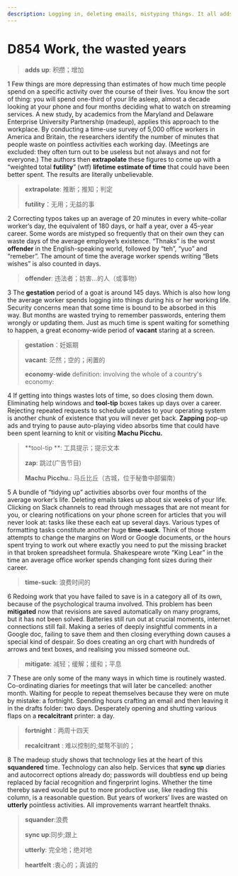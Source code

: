 ```yaml
---
description: Logging in, deleting emails, mistyping things. It all adds up
---
```


# D854 Work, the wasted years
> **adds up**: 积攒；增加
 > 


1 Few things are more depressing than estimates of how much time people spend on a specific activity over the course of their lives. You know the sort of thing: you will spend one-third of your life asleep, almost a decade looking at your phone and four months deciding what to watch on streaming services.
A new study, by academics from the Maryland and Delaware Enterprise University Partnership (madeup), applies this approach to the workplace. By conducting a time-use survey of 5,000 office workers in America and Britain, the researchers identify the number of minutes that people waste on pointless activities each working day. (Meetings are excluded: they often turn out to be useless but not always and not for everyone.) The authors then **extrapolate** these figures to come up with a “weighted total **futility**” (wtf) **lifetime estimate of time** that could have been better spent. The results are literally unbelievable.

> **extrapolate**: 推断；推知；判定
>
> **futility**：无用；无益的事
>

2 Correcting typos takes up an average of 20 minutes in every white-collar worker’s day, the equivalent of 180 days, or half a year, over a 45-year career. Some words are mistyped so frequently that on their own they can waste days of the average employee’s existence. “Thnaks” is the worst **offender** in the English-speaking world, followed by “teh”, “yuo” and “remeber”. The amount of time the average worker spends writing “Bets wishes” is also counted in days.

> **offender**: 违法者；妨害…的人（或事物）
>

3 The **gestation** period of a goat is around 145 days. Which is also how long the average worker spends logging into things during his or her working life. Security concerns mean that some time is bound to be absorbed in this way. But months are wasted trying to remember passwords, entering them wrongly or updating them. Just as much time is spent waiting for something to happen, a great economy-wide period of **vacant** staring at a screen.

> **gestation**：妊娠期
>
> **vacant**: 茫然；空的；闲置的
>
> **economy**-**wide** definition: involving the whole of a country's economy:
>

4 If getting into things wastes lots of time, so does closing them down. Eliminating help windows and **tool-tip** boxes takes up days over a career. Rejecting repeated requests to schedule updates to your operating system is another chunk of existence that you will never get back. **Zapping** pop-up ads and trying to pause auto-playing video absorbs time that could have been spent learning to knit or visiting **Machu Picchu.**

> **tool-tip **: 工具提示；提示文本
>
> **zap**: 跳过(广告节目)
>
> **Machu Picchu.**: 马丘比丘（古城，位于秘鲁中部偏南）
>

5 A bundle of “tidying up” activities absorbs over four months of the average worker’s life. Deleting emails takes up about six weeks of your life. Clicking on Slack channels to read through messages that are not meant for you, or clearing notifications on your phone screen for articles that you will never look at: tasks like these each eat up several days.
Various types of formatting tasks constitute another huge **time-suck**. Think of those attempts to change the margins on Word or Google documents, or the hours spent trying to work out where exactly you need to put the missing bracket in that broken spreadsheet formula. Shakespeare wrote “King Lear” in the time an average office worker spends changing font sizes during their career.

> **time-suck**: 浪费时间的
>

6 Redoing work that you have failed to save is in a category all of its own, because of the psychological trauma involved. This problem has been **mitigated** now that revisions are saved automatically on many programs, but it has not been solved. Batteries still run out at crucial moments, internet connections still fail. Making a series of deeply insightful comments in a Google doc, failing to save them and then closing everything down causes a special kind of despair. So does creating an org chart with hundreds of arrows and text boxes, and realising you missed someone out.

> **mitigate**: 减轻；缓解；缓和；平息
>

7 These are only some of the many ways in which time is routinely wasted. Co-ordinating diaries for meetings that will later be cancelled: another month. Waiting for people to repeat themselves because they were on mute by mistake: a fortnight. Spending hours crafting an email and then leaving it in the drafts folder: two days. Desperately opening and shutting various flaps on a **recalcitrant** printer: a day.

> **fortnight**：两周十四天
>
> **recalcitrant** : 难以控制的;桀骜不驯的；
>

8 The madeup study shows that technology lies at the heart of this **squandered** time. Technology can also help. Services that **sync up** diaries and autocorrect options already do; passwords will doubtless end up being replaced by facial recognition and fingerprint logins. Whether the time thereby saved would be put to more productive use, like reading this column, is a reasonable question. But years of workers’ lives are wasted on **utterly** pointless activities. All improvements warrant heartfelt thnaks.

> **squander**:浪费
>
> **sync up**:同步;跟上
>
> **utterly**: 完全地；绝对地
>
> **heartfelt** :衷心的；真诚的
>

